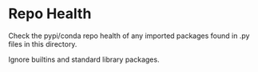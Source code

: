 # Repo Health

Check the pypi/conda repo health of any imported packages found in .py files in this directory.

Ignore builtins and standard library packages.
